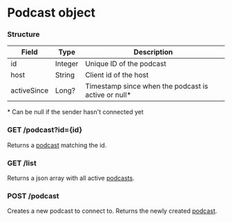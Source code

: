 # Podcast object

### Structure

| Field       | Type    | Description                                         |
|-------------|---------|-----------------------------------------------------|
| id          | Integer | Unique ID of the podcast                            |
| host        | String  | Client id of the host                               |
| activeSince | Long?   | Timestamp since when the podcast is active or null* |

\* Can be null if the sender hasn't connected yet

### GET /podcast?id={id}

Returns a [podcast](#structure) matching the id.

### GET /list

Returns a json array with all active [podcasts](#structure).

### POST /podcast

Creates a new podcast to connect to. Returns the newly created [podcast](#structure).